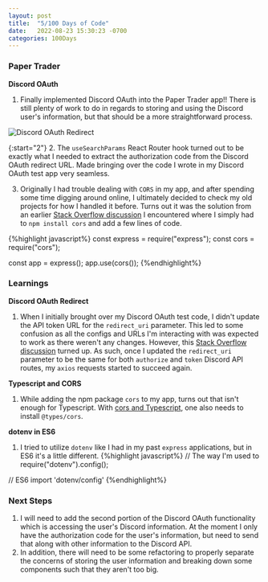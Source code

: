 ```yaml
---
layout: post
title:  "5/100 Days of Code"
date:   2022-08-23 15:30:23 -0700
categories: 100Days
---
```


### Paper Trader
**Discord OAuth**
1. Finally implemented Discord OAuth into the Paper Trader app!! There is still plenty of work to do in regards to storing and using the Discord user's information, but that should be a more straightforward process. 

![Discord OAuth Redirect](../../../../images/20220823discord-redirect.gif)

{:start="2"}
2. The `useSearchParams` React Router hook turned out to be exactly what I needed to extract the authorization code from the Discord OAuth redirect URL. Made bringing over the code I wrote in my Discord OAuth test app very seamless.

3. Originally I had trouble dealing with `CORS` in my app, and after spending some time digging around online, I ultimately decided to check my old projects for how I handled it before. Turns out it was the solution from an earlier [Stack Overflow discussion](https://stackoverflow.com/a/43810132) I encountered where I simply had to `npm install cors` and add a few lines of code.

{%highlight javascript%}
const express = require("express");
const cors = require("cors");

const app = express();
app.use(cors());
{%endhighlight%}

### Learnings
**Discord OAuth Redirect**
1. When I initially brought over my Discord OAuth test code, I didn't update the API token URL for the `redirect_uri` parameter. This led to some confusion as all the configs and URLs I'm interacting with was expected to work as there weren't any changes. However, this [Stack Overflow discussion](https://stackoverflow.com/a/70280164) turned up. As such, once I updated the `redirect_uri` parameter to be the same for both `authorize` and `token` Discord API routes, my `axios` requests started to succeed again.

**Typescript and CORS**
1. While adding the npm package `cors` to my app, turns out that isn't enough for Typescript. With [cors and Typescript](https://www.twilio.com/blog/add-cors-support-express-typescript-api), one also needs to install `@types/cors`.

**dotenv in ES6**
1. I tried to utilize `dotenv` like I had in my past `express` applications, but in ES6 it's a little different. 
{%highlight javascript%}
// The way I'm used to
require("dotenv").config();

// ES6
import 'dotenv/config'
{%endhighlight%}



### Next Steps
1. I will need to add the second portion of the Discord OAuth functionality which is accessing the user's Discord information. At the moment I only have the authorization code for the user's information, but need to send that along with other information to the Discord API.
2. In addition, there will need to be some refactoring to properly separate the concerns of storing the user information and breaking down some components such that they aren't too big. 